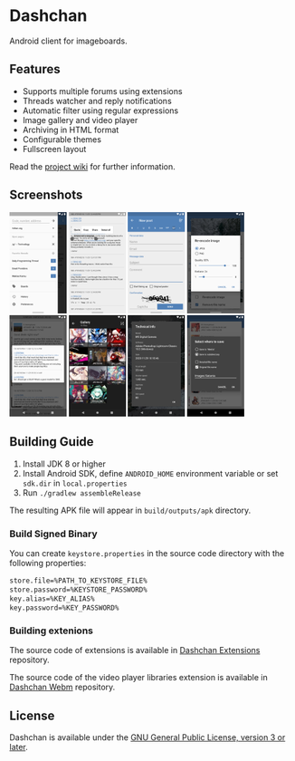 # Dashchan

Android client for imageboards.

## Features

* Supports multiple forums using extensions
* Threads watcher and reply notifications
* Automatic filter using regular expressions
* Image gallery and video player
* Archiving in HTML format
* Configurable themes
* Fullscreen layout

Read the [project wiki](https://github.com/Mishiranu/Dashchan/wiki) for further information.

## Screenshots

<p>
<img src="metadata/en-US/images/phoneScreenshots/1.png" width="20%" />
<img src="metadata/en-US/images/phoneScreenshots/2.png" width="20%" />
<img src="metadata/en-US/images/phoneScreenshots/3.png" width="20%" />
<img src="metadata/en-US/images/phoneScreenshots/4.png" width="20%" />
<img src="metadata/en-US/images/phoneScreenshots/5.png" width="20%" />
<img src="metadata/en-US/images/phoneScreenshots/6.png" width="20%" />
<img src="metadata/en-US/images/phoneScreenshots/7.png" width="20%" />
<img src="metadata/en-US/images/phoneScreenshots/8.png" width="20%" />
</p>

## Building Guide

1. Install JDK 8 or higher
2. Install Android SDK, define `ANDROID_HOME` environment variable or set `sdk.dir` in `local.properties`
3. Run `./gradlew assembleRelease`

The resulting APK file will appear in `build/outputs/apk` directory.

### Build Signed Binary

You can create `keystore.properties` in the source code directory with the following properties:

```properties
store.file=%PATH_TO_KEYSTORE_FILE%
store.password=%KEYSTORE_PASSWORD%
key.alias=%KEY_ALIAS%
key.password=%KEY_PASSWORD%
```

### Building extenions

The source code of extensions is available in
[Dashchan Extensions](https://github.com/Mishiranu/Dashchan-Extensions) repository.

The source code of the video player libraries extension is available in
[Dashchan Webm](https://github.com/Mishiranu/Dashchan-Webm) repository.

## License

Dashchan is available under the [GNU General Public License, version 3 or later](COPYING).
